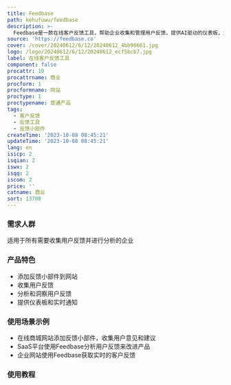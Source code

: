 ```yaml
---
title: Feedbase
path: kehufuwu/feedbase
description: >-
  Feedbase是一款在线客户反馈工具，帮助企业收集和管理用户反馈，提供AI驱动的仪表板，为企业提供洞察和分析。用户可以通过简单的脚本将反馈小部件添加到自己的网站中，使用简单、简约的界面收集用户反馈，并通过仪表板获取实时的反馈分析和洞察。产品定价灵活，提供免费和付费版本。
source: 'https://feedbase.co'
cover: /cover/20240612/6/12/20240612_4bb90661.jpg
logo: /logo/20240612/6/12/20240612_ecf5bcb7.jpg
label: 在线客户反馈工具
component: false
procattr: 10
procattrname: 商业
procform: 1
procformname: 网站
proctype: 1
proctypename: 普通产品
tags:
  - 客户反馈
  - 反馈工具
  - 反馈小部件
createTime: '2023-10-08 08:45:21'
updateTime: '2023-10-08 08:45:21'
lang: en
isicp: 2
isqian: 2
iswx: 2
isqq: 2
iscom: 2
price: ''
catname: 商业
sort: 13700
---
```




### 需求人群
适用于所有需要收集用户反馈并进行分析的企业

### 产品特色
- 添加反馈小部件到网站
- 收集用户反馈
- 分析和洞察用户反馈
- 提供仪表板和实时通知

### 使用场景示例
- 在线商城网站添加反馈小部件，收集用户意见和建议
- SaaS平台使用Feedbase分析用户反馈来改进产品
- 企业网站使用Feedbase获取实时的客户反馈

### 使用教程


  
